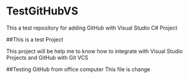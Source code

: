 # TestGitHubVS
This a test repository for adding GitHub with Visual Studio C# Project

##This is a test Project

<p> This project will be help me to know how to integrate with Visual Studio Projects and GitHub with Git VCS
</p>

##Testing GitHub from office computer
This file is change
